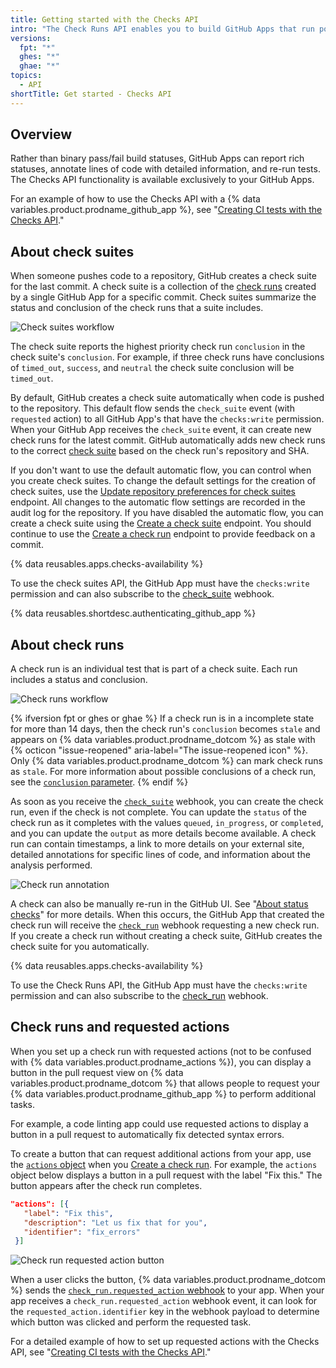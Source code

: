 ```yaml
---
title: Getting started with the Checks API
intro: "The Check Runs API enables you to build GitHub Apps that run powerful checks against code changes in a repository. You can create apps that perform continuous integration, code linting, or code scanning services and provide detailed feedback on commits."
versions:
  fpt: "*"
  ghes: "*"
  ghae: "*"
topics:
  - API
shortTitle: Get started - Checks API
---
```


## Overview

Rather than binary pass/fail build statuses, GitHub Apps can report rich statuses, annotate lines of code with detailed information, and re-run tests. The Checks API functionality is available exclusively to your GitHub Apps.

For an example of how to use the Checks API with a {% data variables.product.prodname_github_app %}, see "[Creating CI tests with the Checks API](/apps/quickstart-guides/creating-ci-tests-with-the-checks-api/)."

## About check suites

When someone pushes code to a repository, GitHub creates a check suite for the last commit. A check suite is a collection of the [check runs](/rest/reference/checks#check-runs) created by a single GitHub App for a specific commit. Check suites summarize the status and conclusion of the check runs that a suite includes.

![Check suites workflow](/assets/images/check_suites.png)

The check suite reports the highest priority check run `conclusion` in the check suite's `conclusion`. For example, if three check runs have conclusions of `timed_out`, `success`, and `neutral` the check suite conclusion will be `timed_out`.

By default, GitHub creates a check suite automatically when code is pushed to the repository. This default flow sends the `check_suite` event (with `requested` action) to all GitHub App's that have the `checks:write` permission. When your GitHub App receives the `check_suite` event, it can create new check runs for the latest commit. GitHub automatically adds new check runs to the correct [check suite](/rest/reference/checks#check-suites) based on the check run's repository and SHA.

If you don't want to use the default automatic flow, you can control when you create check suites. To change the default settings for the creation of check suites, use the [Update repository preferences for check suites](/rest/reference/checks#update-repository-preferences-for-check-suites) endpoint. All changes to the automatic flow settings are recorded in the audit log for the repository. If you have disabled the automatic flow, you can create a check suite using the [Create a check suite](/rest/reference/checks#create-a-check-suite) endpoint. You should continue to use the [Create a check run](/rest/reference/checks#create-a-check-run) endpoint to provide feedback on a commit.

{% data reusables.apps.checks-availability %}

To use the check suites API, the GitHub App must have the `checks:write` permission and can also subscribe to the [check_suite](/webhooks/event-payloads/#check_suite) webhook.

{% data reusables.shortdesc.authenticating_github_app %}

## About check runs

A check run is an individual test that is part of a check suite. Each run includes a status and conclusion.

![Check runs workflow](/assets/images/check_runs.png)

{% ifversion fpt or ghes or ghae %}
If a check run is in a incomplete state for more than 14 days, then the check run's `conclusion` becomes `stale` and appears on {% data variables.product.prodname_dotcom %} as stale with {% octicon "issue-reopened" aria-label="The issue-reopened icon" %}. Only {% data variables.product.prodname_dotcom %} can mark check runs as `stale`. For more information about possible conclusions of a check run, see the [`conclusion` parameter](/rest/reference/checks#create-a-check-run--parameters).
{% endif %}

As soon as you receive the [`check_suite`](/webhooks/event-payloads/#check_suite) webhook, you can create the check run, even if the check is not complete. You can update the `status` of the check run as it completes with the values `queued`, `in_progress`, or `completed`, and you can update the `output` as more details become available. A check run can contain timestamps, a link to more details on your external site, detailed annotations for specific lines of code, and information about the analysis performed.

![Check run annotation](/assets/images/check_run_annotations.png)

A check can also be manually re-run in the GitHub UI. See "[About status checks](/articles/about-status-checks#checks)" for more details. When this occurs, the GitHub App that created the check run will receive the [`check_run`](/webhooks/event-payloads/#check_run) webhook requesting a new check run. If you create a check run without creating a check suite, GitHub creates the check suite for you automatically.

{% data reusables.apps.checks-availability %}

To use the Check Runs API, the GitHub App must have the `checks:write` permission and can also subscribe to the [check_run](/webhooks/event-payloads#check_run) webhook.

## Check runs and requested actions

When you set up a check run with requested actions (not to be confused with {% data variables.product.prodname_actions %}), you can display a button in the pull request view on {% data variables.product.prodname_dotcom %} that allows people to request your {% data variables.product.prodname_github_app %} to perform additional tasks.

For example, a code linting app could use requested actions to display a button in a pull request to automatically fix detected syntax errors.

To create a button that can request additional actions from your app, use the [`actions` object](/rest/reference/checks#create-a-check-run--parameters) when you [Create a check run](/rest/reference/checks/#create-a-check-run). For example, the `actions` object below displays a button in a pull request with the label "Fix this." The button appears after the check run completes.

```json
"actions": [{
   "label": "Fix this",
   "description": "Let us fix that for you",
   "identifier": "fix_errors"
 }]
```

![Check run requested action button](/assets/images/github-apps/github_apps_checks_fix_this_button.png)

When a user clicks the button, {% data variables.product.prodname_dotcom %} sends the [`check_run.requested_action` webhook](/webhooks/event-payloads/#check_run) to your app. When your app receives a `check_run.requested_action` webhook event, it can look for the `requested_action.identifier` key in the webhook payload to determine which button was clicked and perform the requested task.

For a detailed example of how to set up requested actions with the Checks API, see "[Creating CI tests with the Checks API](/apps/quickstart-guides/creating-ci-tests-with-the-checks-api/#part-2-creating-the-octo-rubocop-ci-test)."
